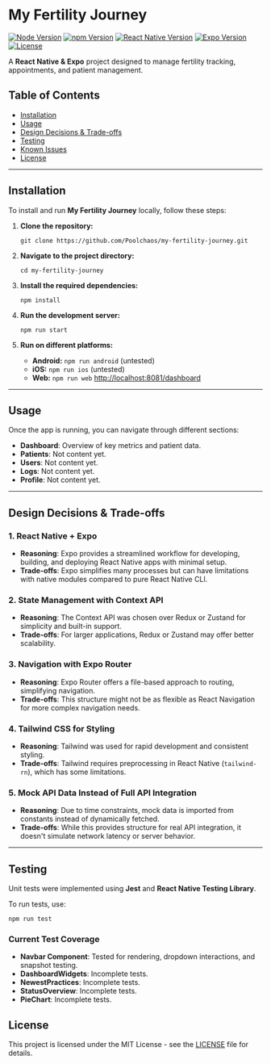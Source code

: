 # My Fertility Journey

[![Node Version](https://img.shields.io/badge/node-v22.8.0-brightgreen.svg)](https://nodejs.org/)
[![npm Version](https://img.shields.io/badge/npm-v10.98.2-blue.svg)](https://www.npmjs.com/)
[![React Native Version](https://img.shields.io/badge/react_native-v0.76.6-blue.svg)](https://reactnative.dev/)
[![Expo Version](https://img.shields.io/badge/expo-v52.0.28-blue.svg)](https://expo.dev/)
[![License](https://img.shields.io/badge/license-MIT-green.svg)](LICENSE)

A **React Native & Expo** project designed to manage fertility tracking, appointments, and patient management.

## Table of Contents

- [Installation](#installation)
- [Usage](#usage)
- [Design Decisions & Trade-offs](#design-decisions--trade-offs)
- [Testing](#testing)
- [Known Issues](#known-issues)
- [License](#license)

---

## Installation

To install and run **My Fertility Journey** locally, follow these steps:

1. **Clone the repository:**

   ```
   git clone https://github.com/Poolchaos/my-fertility-journey.git
   ```

2. **Navigate to the project directory:**

   ```
   cd my-fertility-journey
   ```

3. **Install the required dependencies:**

   ```
   npm install
   ```

4. **Run the development server:**

   ```
   npm run start
   ```

5. **Run on different platforms:**

   - **Android:** `npm run android` (untested)
   - **iOS:** `npm run ios` (untested)
   - **Web:** `npm run web` <http://localhost:8081/dashboard>

---

## Usage

Once the app is running, you can navigate through different sections:

- **Dashboard**: Overview of key metrics and patient data.
- **Patients**: Not content yet.
- **Users**: Not content yet.
- **Logs**: Not content yet.
- **Profile**: Not content yet.

---

## Design Decisions & Trade-offs

### 1. **React Native + Expo**

- **Reasoning**: Expo provides a streamlined workflow for developing, building, and deploying React Native apps with minimal setup.
- **Trade-offs**: Expo simplifies many processes but can have limitations with native modules compared to pure React Native CLI.

### 2. **State Management with Context API**

- **Reasoning**: The Context API was chosen over Redux or Zustand for simplicity and built-in support.
- **Trade-offs**: For larger applications, Redux or Zustand may offer better scalability.

### 3. **Navigation with Expo Router**

- **Reasoning**: Expo Router offers a file-based approach to routing, simplifying navigation.
- **Trade-offs**: This structure might not be as flexible as React Navigation for more complex navigation needs.

### 4. **Tailwind CSS for Styling**

- **Reasoning**: Tailwind was used for rapid development and consistent styling.
- **Trade-offs**: Tailwind requires preprocessing in React Native (`tailwind-rn`), which has some limitations.

### 5. **Mock API Data Instead of Full API Integration**

- **Reasoning**: Due to time constraints, mock data is imported from constants instead of dynamically fetched.
- **Trade-offs**: While this provides structure for real API integration, it doesn't simulate network latency or server behavior.

---

## Testing

Unit tests were implemented using **Jest** and **React Native Testing Library**.

To run tests, use:

```
npm run test
```

### Current Test Coverage

- **Navbar Component**: Tested for rendering, dropdown interactions, and snapshot testing.
- **DashboardWidgets**: Incomplete tests.
- **NewestPractices**: Incomplete tests.
- **StatusOverview**: Incomplete tests.
- **PieChart**: Incomplete tests.

## License

This project is licensed under the MIT License - see the [LICENSE](LICENSE) file for details.
